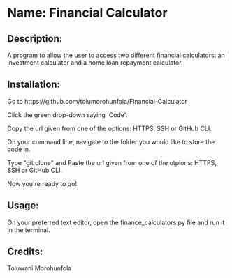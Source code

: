 <h1>Name: Financial Calculator</h1>

<h2>Description:</h2>
<p>A program to allow the user to access two different financial calculators: an investment calculator and a home loan repayment calculator.</p>

<h2>Installation:</h2>
<p>Go to https://github.com/tolumorohunfola/Financial-Calculator</p>
<p>Click the green drop-down saying 'Code'.</p>
<p>Copy the url given from one of the options: HTTPS, SSH or GitHub CLI.</p>
<p>On your command line, navigate to the folder you would like to store the code in.</p>
<p>Type "git clone" and Paste the url given from one of the otpions: HTTPS, SSH or GitHub CLI.</p>
<p>Now you're ready to go!</p>

<h2>Usage:</h2>
<p>On your preferred text editor, open the finance_calculators.py file and run it in the terminal.</p>

<h2>Credits:</h2>
<p>Toluwani Morohunfola</p>
